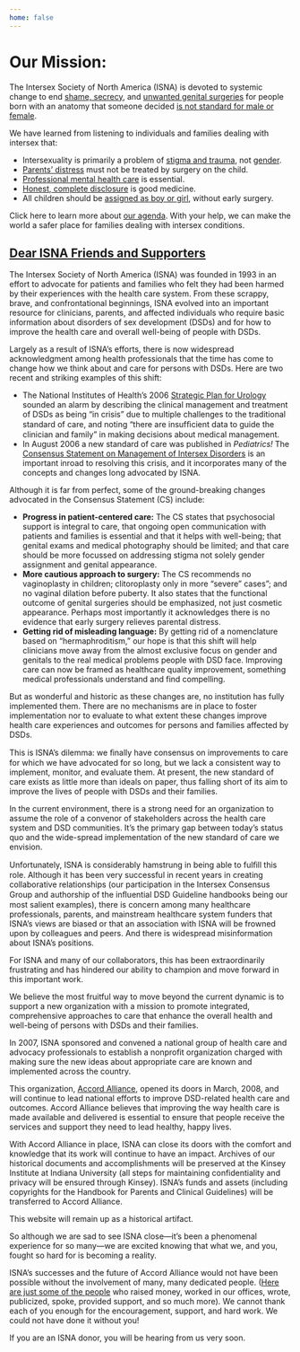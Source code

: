 ```yaml
---
home: false
---
```


# Our Mission:

The Intersex Society of North America (ISNA) is devoted to systemic change to end [shame, secrecy](/faq/end_secrecy/), and [unwanted genital surgeries](/faq/surgery/) for people born with an anatomy that someone decided [is not standard for male or female](/faq/what_is_intersex/).

We have learned from listening to individuals and families dealing with intersex that:

*   Intersexuality is primarily a problem of [stigma and trauma](/agenda/), not [gender](/faq/third-gender/).
*   [Parents’ distress](/faq/patient-centered/) must not be treated by surgery on the child.
*   [Professional mental health care](/faq/patient-centered/) is essential.
*   [Honest, complete disclosure](faq/end_secrecy/) is good medicine.
*   All children should be [assigned as boy or girl](/faq/gender_assignment/), without early surgery.

Click here to learn more about [our agenda](/faq/patient-centered/). With your help, we can make the world a safer place for families dealing with intersex conditions.

## [Dear ISNA Friends and Supporters](/farewell_message)


The Intersex Society of North America (ISNA) was founded in 1993 in an effort to advocate for patients and families who felt they had been harmed by their experiences with the health care system. From these scrappy, brave, and confrontational beginnings, <span class="caps">ISNA</span> evolved into an important resource for clinicians, parents, and affected individuals who require basic information about disorders of sex development (DSDs) and for how to improve the health care and overall well-being of people with <span class="caps">DSD</span>s.

Largely as a result of <span class="caps">ISNA</span>’s efforts, there is now widespread acknowledgment among health professionals that the time has come to change how we think about and care for persons with <span class="caps">DSD</span>s. Here are two recent and striking examples of this shift:

*   The National Institutes of Health’s 2006 [Strategic Plan for Urology](http://www.niddk.nih.gov/federal/planning/Pediatric-Urology) sounded an alarm by describing the clinical management and treatment of <span class="caps">DSD</span>s as being “in crisis” due to multiple challenges to the traditional standard of care, and noting “there are insufﬁcient data to guide the clinician and family” in making decisions about medical management.
*   In August 2006 a new standard of care was published in _Pediatrics!_ The [Consensus Statement on Management of Intersex Disorders](http://pediatrics.aappublications.org/cgi/reprint/118/2/e488) is an important inroad to resolving this crisis, and it incorporates many of the concepts and changes long advocated by <span class="caps">ISNA.</span>

Although it is far from perfect, some of the ground-breaking changes advocated in the Consensus Statement (CS) include:

*   **Progress in patient-centered care:** The CS states that psychosocial support is integral to care, that ongoing open communication with patients and families is essential and that it helps with well-being; that genital exams and medical photography should be limited; and that care should be more focussed on addressing stigma not solely gender assignment and genital appearance.
*   **More cautious approach to surgery:** The CS recommends no vaginoplasty in children; clitoroplasty only in more “severe” cases”; and no vaginal dilation before puberty. It also states that the functional outcome of genital surgeries should be emphasized, not just cosmetic appearance. Perhaps most importantly it acknowledges there is no evidence that early surgery relieves parental distress.
*   **Getting rid of misleading language:** By getting rid of a nomenclature based on “hermaphroditism,” our hope is that this shift will help clinicians move away from the almost exclusive focus on gender and genitals to the real medical problems people with <span class="caps">DSD</span> face. Improving care can now be framed as healthcare quality improvement, something medical professionals understand and find compelling.

But as wonderful and historic as these changes are, no institution has fully implemented them. There are no mechanisms are in place to foster implementation nor to evaluate to what extent these changes improve health care experiences and outcomes for persons and families affected by <span class="caps">DSD</span>s.

This is <span class="caps">ISNA</span>’s dilemma: we ﬁnally have consensus on improvements to care for which we have advocated for so long, but we lack a consistent way to implement, monitor, and evaluate them. At present, the new standard of care exists as little more than ideals on paper, thus falling short of its aim to improve the lives of people with <span class="caps">DSD</span>s and their families.

In the current environment, there is a strong need for an organization to assume the role of a convenor of stakeholders across the health care system and <span class="caps">DSD</span> communities. It’s the primary gap between today’s status quo and the wide-spread implementation of the new standard of care we envision.

Unfortunately, <span class="caps">ISNA</span> is considerably hamstrung in being able to fulﬁll this role. Although it has been very successful in recent years in creating collaborative relationships (our participation in the Intersex Consensus Group and authorship of the inﬂuential <span class="caps">DSD</span> Guideline handbooks being our most salient examples), there is concern among many healthcare professionals, parents, and mainstream healthcare system funders that <span class="caps">ISNA</span>’s views are biased or that an association with <span class="caps">ISNA</span> will be frowned upon by colleagues and peers. And there is widespread misinformation about <span class="caps">ISNA’</span>s positions.

For <span class="caps">ISNA</span> and many of our collaborators, this has been extraordinarily frustrating and has hindered our ability to champion and move forward in this important work.

We believe the most fruitful way to move beyond the current dynamic is to support a new organization with a mission to promote integrated, comprehensive approaches to care that enhance the overall health and well-being of persons with <span class="caps">DSD</span>s and their families.

In 2007, <span class="caps">ISNA</span> sponsored and convened a national group of health care and advocacy professionals to establish a nonprofit organization charged with making sure the new ideas about appropriate care are known and implemented across the country.

This organization, [Accord Alliance](http://www.accordalliance.org/), opened its doors in March, 2008, and will continue to lead national efforts to improve <span class="caps">DSD</span>-related health care and outcomes. Accord Alliance believes that improving the way health care is made available and delivered is essential to ensure that people receive the services and support they need to lead healthy, happy lives.

With Accord Alliance in place, <span class="caps">ISNA</span> can close its doors with the comfort and knowledge that its work will continue to have an impact. Archives of our historical documents and accomplishments will be preserved at the Kinsey Institute at Indiana University (all steps for maintaining confidentiality and privacy will be ensured through Kinsey). <span class="caps">ISNA</span>’s funds and assets (including copyrights for the Handbook for Parents and Clinical Guidelines) will be transferred to Accord Alliance.

This website will remain up as a historical artifact.

So although we are sad to see <span class="caps">ISNA</span> close—it’s been a phenomenal experience for so many—we are excited knowing that what we, and you, fought so hard for is becoming a reality.

<span class="caps">ISNA’</span>s successes and the future of Accord Alliance would not have been possible without the involvement of many, many dedicated people. ([Here are just some of the people](/about/emeritus/) who raised money, worked in our offices, wrote, publicized, spoke, provided support, and so much more). We cannot thank each of you enough for the encouragement, support, and hard work. We could not have done it without you!

If you are an <span class="caps">ISNA</span> donor, you will be hearing from us very soon.
